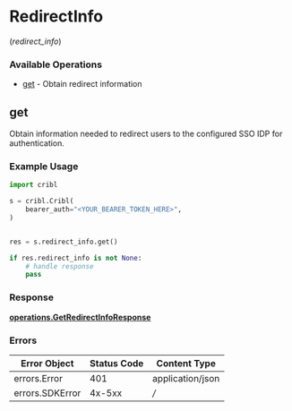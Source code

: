 # RedirectInfo
(*redirect_info*)

### Available Operations

* [get](#get) - Obtain redirect information

## get

Obtain information needed to redirect users to the configured SSO IDP for authentication.

### Example Usage

```python
import cribl

s = cribl.Cribl(
    bearer_auth="<YOUR_BEARER_TOKEN_HERE>",
)


res = s.redirect_info.get()

if res.redirect_info is not None:
    # handle response
    pass
```


### Response

**[operations.GetRedirectInfoResponse](../../models/operations/getredirectinforesponse.md)**
### Errors

| Error Object     | Status Code      | Content Type     |
| ---------------- | ---------------- | ---------------- |
| errors.Error     | 401              | application/json |
| errors.SDKError  | 4x-5xx           | */*              |
